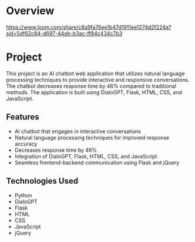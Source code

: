# Overview
https://www.loom.com/share/c8a9fa76ee1b47d1911ee1274d2f224a?sid=5df62c84-d697-44eb-b3ac-ff84c434c7b3

# Project
This project is an AI chatbot web application that utilizes natural language processing techniques to provide interactive and responsive conversations. The chatbot decreases response time by 46% compared to traditional methods. The application is built using DialoGPT, Flask, HTML, CSS, and JavaScript.

## Features

- AI chatbot that engages in interactive conversations
- Natural language processing techniques for improved response accuracy
- Decreases response time by 46%
- Integration of DialoGPT, Flask, HTML, CSS, and JavaScript
- Seamless frontend-backend communication using Flask and jQuery

## Technologies Used

- Python
- DialoGPT
- Flask
- HTML
- CSS
- JavaScript
- jQuery
